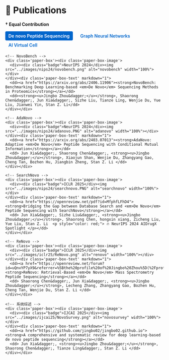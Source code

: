 
# 📃 Publications 

**&dagger; Equal Contribution**  



<!-- Tabs: zero-JS -->
<style>
/* 容器 */
.tabs { margin: 12px 0; }

/* 隐藏单选框 */
.tabs input[type="radio"] { display: none; }

/* 顶部标签样式 */
.tabs .tab-label {
  display: inline-block; margin-right: 10px; padding: 6px 10px;
  font-weight: 600; cursor: pointer; color:#0066cc; border-radius: 4px;
}
.tabs input[type="radio"]:checked + .tab-label {
  background:#0066cc; color:#fff;
}

/* 面板默认隐藏 */
.tab-panel { display: none; margin-top: 10px; }
/* 选中面板显示（利用相邻选择器链） */
#tab-denovo:checked ~ #panel-denovo,
#tab-gnn:checked   ~ #panel-gnn,
#tab-aivc:checked  ~ #panel-aivc { display: block; }

/* 你已有的卡片类可继续沿用（若主题已有样式可忽略下面两条） */
.topic-section .paper-box { border-bottom: 1px solid #eee; margin-bottom: 1em; padding-bottom: 1em; display:flex; gap: 12px; }
.topic-section .paper-box-image { flex: 0 0 140px; }
</style>

<div class="tabs">
  <!-- 三个单选：默认选中 de novo -->
  <input type="radio" name="pub-tabs" id="tab-denovo" checked>
  <label class="tab-label" for="tab-denovo">De novo Peptide Sequencing</label>

  <input type="radio" name="pub-tabs" id="tab-gnn">
  <label class="tab-label" for="tab-gnn">Graph Neural Networks</label>

  <input type="radio" name="pub-tabs" id="tab-aivc">
  <label class="tab-label" for="tab-aivc">AI Virtual Cell</label>

  <!-- De novo 面板 -->
  <div id="panel-denovo" class="tab-panel topic-section">

    <!-- NovoBench -->
    <div class='paper-box'><div class='paper-box-image'>
      <div><div class="badge">NeurIPS 2024</div><img src="../images/nips24/novobench.png" alt="novobench" width="100%"></div>
    </div><div class='paper-box-text' markdown="1">
      <dd><a href="https://arxiv.org/abs/2406.11906"><strong>NovoBench: Benchmarking Deep Learning-based <em>De Novo</em> Sequencing Methods in Proteomics</strong></a></dd>
      <dd><strong><u>Jingbo Zhou&dagger;</u></strong>, Shaorong Chen&dagger;, Jun Xia&dagger;, Sizhe Liu, Tianze Ling, Wenjie Du, Yue Liu, Jianwei Yin, Stan Z. Li</dd>
    </div></div>

    <!-- AdaNovo -->
    <div class='paper-box'><div class='paper-box-image'>
      <div><div class="badge">NeurIPS 2024</div><img src="../images/nips24/adanovo.PNG" alt="adanovo" width="100%"></div>
    </div><div class='paper-box-text' markdown="1">
      <dd><a href="https://arxiv.org/abs/2403.07013"><strong>AdaNovo: Adaptive <em>De Novo</em> Peptide Sequencing with Conditional Mutual Information</strong></a></dd>
      <dd> Jun Xia&dagger;, Shaorong Chen&dagger;, <strong><u>Jingbo Zhou&dagger;</u></strong>, Xiaojun Shan, Wenjie Du, Zhangyang Gao, Cheng Tan, Bozhen Hu, Jiangbin Zheng, Stan Z. Li </dd>
    </div></div>

    <!-- SearchNovo -->
    <div class='paper-box'><div class='paper-box-image'>
      <div><div class="badge">ICLR 2025</div><img src="../images/nips24/searchnovo.PNG" alt="searchnovo" width="100%"></div>
    </div><div class='paper-box-text' markdown="1">
      <dd><a href="https://openreview.net/pdf?id=MfphfLFhD4"><strong>Bridging the Gap between Database Search and <em>De Novo</em> Peptide Sequencing with SearchNovo</strong></a></dd>
      <dd> Jun Xia&dagger;, Sizhe Liu&dagger;, <strong><u>Jingbo Zhou&dagger;</u></strong>, Shaorong Chen, hongxin xiang, Zicheng Liu, Yue Liu, Stan Z. Li  <p style="color: red;"> 🔥 NeurIPS 2024 AIDrugX Spotlight </p></dd>
    </div></div>

    <!-- ReNovo -->
    <div class='paper-box'><div class='paper-box-image'>
      <div><div class="badge">ICLR 2025</div><img src="../images/iclr25/ReNovo.png" alt="renovo" width="100%"></div>
    </div><div class='paper-box-text' markdown="1">
      <dd><a href="https://openreview.net/forum?id=uQnvYP7yX9&referrer=%5Bthe%20profile%20of%20Jingbo%20Zhou%5D(%2Fprofile%3Fid%3D~Jingbo_Zhou2)"><strong>ReNovo: Retrieval-Based <em>De Novo</em> Mass Spectrometry Peptide Sequencing</strong></a></dd>
      <dd> Shaorong Chen&dagger;, Jun Xia&dagger;, <strong><u>Jingbo Zhou&dagger;</u></strong>, Lecheng Zhang, Zhangyang Gao, Bozhen Hu, Cheng Tan, Wenjie Du, Stan Z. Li </dd>
    </div></div>

    <!-- 系统综述 -->
    <div class='paper-box'><div class='paper-box-image'>
      <div><div class="badge">IJCAI 2025</div><img src="../images/ijcai25/NovoSurvey.png" alt="novosurvey" width="100%"></div>
    </div><div class='paper-box-text' markdown="1">
      <dd><a href="https://github.com/jingbo02/jingbo02.github.io"><strong>A comprehensive and systematic review for deep learning-based de novo peptide sequencing</strong></a></dd>
      <dd> Jun Xia&dagger;, <strong><u>Jingbo Zhou&dagger;</u></strong>, Shaorong Chen&dagger;, Tianze Ling&dagger;, Stan Z. Li </dd>
    </div></div>
  </div>

  <!-- GNN 面板 -->
  <div id="panel-gnn" class="tab-panel topic-section">
    <!-- Deep GNN -->
    <div class='paper-box'><div class='paper-box-image'>
      <div><div class="badge">NeurIPS 2024</div><img src="../images/nips24/psnr.png" alt="psnr-gnn" width="100%"></div>
    </div><div class='paper-box-text' markdown="1">
      <dd><a href="https://neurips.cc/virtual/2024/poster/94864"><strong>Deep Graph Neural Networks via Posteriori-Sampling-based Node-Adaptative Residual Module</strong></a></dd>
      <dd><strong><u>Jingbo Zhou&dagger;</u></strong>, Yixuan Du&dagger;, Ruqiong Zhang&dagger;, Jun Xia, Zhizhi Yu, Zelin Zang, Di Jin, Carl Yang, Rui Zhang, Stan Z. Li </dd>
    </div></div>

    <!-- NodeReg -->
    <div class='paper-box'><div class='paper-box-image'>
      <div><div class="badge">Preprint</div><img src="../images/preprint/NodeReg.png" alt="nodereg" width="100%"></div>
    </div><div class='paper-box-text' markdown="1">
      <dd><a href="https://github.com/jingbo02/jingbo02.github.io"><strong>NodeReg: Mitigating the Imbalance and Distribution Shift Effects in Semi-Supervised Node Classification via Norm Consistency</strong></a></dd>
      <dd> Shenzhi Yang, Jun Xia, <strong><u>Jingbo Zhou</u></strong>, Xingkai Yao, Xiaofang Zhang </dd>
    </div></div>
  </div>

  <!-- AIVC 面板 -->
  <div id="panel-aivc" class="tab-panel topic-section">
    <!-- GRAPE -->
    <div class='paper-box'><div class='paper-box-image'>
      <div><div class="badge">IJCAI 2025</div><img src="../images/ijcai25/Grape.png" alt="grape" width="100%"></div>
    </div><div class='paper-box-text' markdown="1">
      <dd><a href="https://github.com/jingbo02/jingbo02.github.io"><strong>GRAPE: Heterogeneous Graph Representation Learning for Genetic Perturbation with Coding and Non-Coding Biotype</strong></a></dd>
      <dd> Changxi Chi, Xia Jun, <strong><u>Jingbo Zhou</u></strong>, Jiabei Cheng, Chang Yu, Stan Z. Li </dd>
    </div></div>
  </div>
</div>

